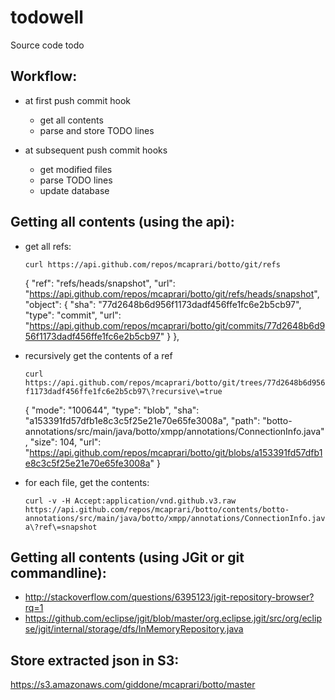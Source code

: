todowell
========

Source code todo

## Workflow:

* at first push commit hook
  * get all contents
  * parse and store TODO lines

* at subsequent push commit hooks
  * get modified files
  * parse TODO lines
  * update database

## Getting all contents (using the api):

  * get all refs: 

	  `curl https://api.github.com/repos/mcaprari/botto/git/refs`

	  {
	    "ref": "refs/heads/snapshot",
	    "url": "https://api.github.com/repos/mcaprari/botto/git/refs/heads/snapshot",
	    "object": {
	      "sha": "77d2648b6d956f1173dadf456ffe1fc6e2b5cb97",
	      "type": "commit",
	      "url": "https://api.github.com/repos/mcaprari/botto/git/commits/77d2648b6d956f1173dadf456ffe1fc6e2b5cb97"
	    }
	  },

  * recursively get the contents of a ref

	  `curl https://api.github.com/repos/mcaprari/botto/git/trees/77d2648b6d956f1173dadf456ffe1fc6e2b5cb97\?recursive\=true`

	  {
	      "mode": "100644",
	      "type": "blob",
	      "sha": "a153391fd57dfb1e8c3c5f25e21e70e65fe3008a",
	      "path": "botto-annotations/src/main/java/botto/xmpp/annotations/ConnectionInfo.java",
	      "size": 104,
	      "url": "https://api.github.com/repos/mcaprari/botto/git/blobs/a153391fd57dfb1e8c3c5f25e21e70e65fe3008a"
	  }

  * for each file, get the contents:

  	`curl -v -H Accept:application/vnd.github.v3.raw https://api.github.com/repos/mcaprari/botto/contents/botto-annotations/src/main/java/botto/xmpp/annotations/ConnectionInfo.java\?ref\=snapshot`

## Getting all contents (using JGit or git commandline):

* http://stackoverflow.com/questions/6395123/jgit-repository-browser?rq=1
* https://github.com/eclipse/jgit/blob/master/org.eclipse.jgit/src/org/eclipse/jgit/internal/storage/dfs/InMemoryRepository.java


## Store extracted json in S3:

https://s3.amazonaws.com/giddone/mcaprari/botto/master







  

